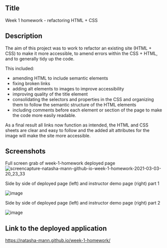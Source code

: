 ## Title

Week 1 homework - refactoring HTML + CSS

## Description

The aim of this project was to work to refactor an existing site (HTML + CSS) to make it more accessible, to amend errors within the CSS + HTML, and to generally tidy up the code.

This included:

- amending HTML to include semantic elements
- fixing broken links
- adding alt elements to images to improve accessibility
- improving quality of the title element
- consolidating the selectors and properties in the CSS and organizing them to follow the semantic structure of the HTML elements
- including comments before each element or section of the page to make the code more easily readable.

As a final result all links now function as intended, the HTML and CSS sheets are clear and easy to follow and the added alt attributes for the image will make the site more accessible.

## Screenshots

Full screen grab of week-1-homework deployed page
![screencapture-natasha-mann-github-io-week-1-homework-2021-03-03-20_23_33](https://user-images.githubusercontent.com/75756325/109868429-7fa21c80-7c5f-11eb-95f3-481341841072.png)

Side by side of deployed page (left) and instructor demo page (right) part 1

![image](https://user-images.githubusercontent.com/75756325/109868918-28e91280-7c60-11eb-9644-f2aaee04f023.png)

Side by side of deployed page (left) and instructor demo page (right) part 2

![image](https://user-images.githubusercontent.com/75756325/109869141-69489080-7c60-11eb-99da-0945472a4ccb.png)

## Link to the deployed application

https://natasha-mann.github.io/week-1-homework/

